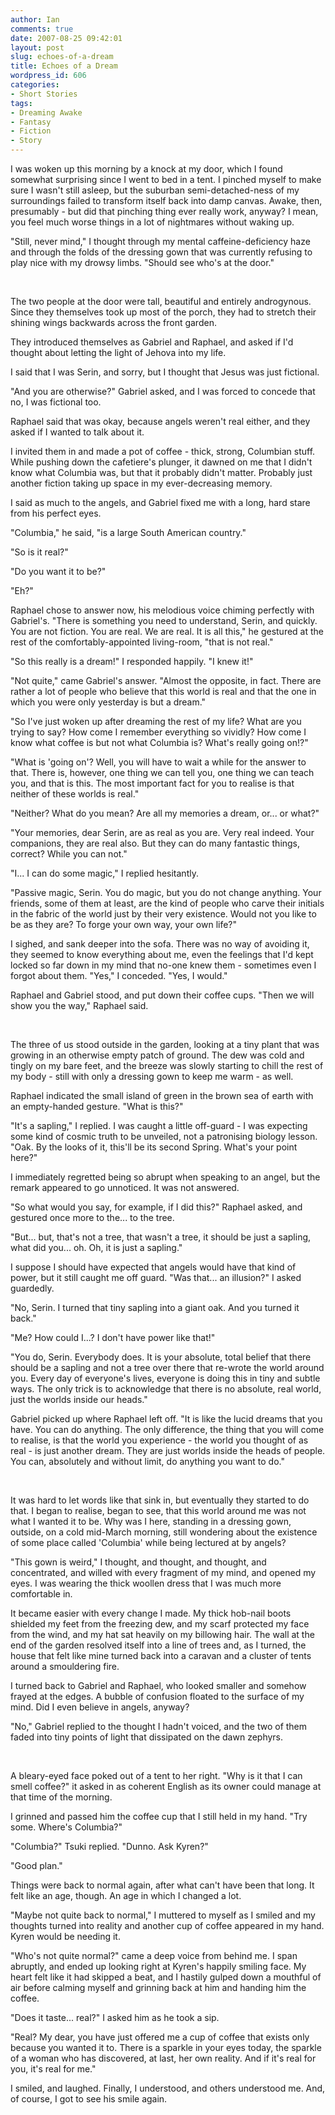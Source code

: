 ```yaml
---
author: Ian
comments: true
date: 2007-08-25 09:42:01
layout: post
slug: echoes-of-a-dream
title: Echoes of a Dream
wordpress_id: 606
categories:
- Short Stories
tags:
- Dreaming Awake
- Fantasy
- Fiction
- Story
---
```


<div class="story" markdown="1">
<p>I was woken up this morning by a knock at my door, which I found somewhat surprising since I went to bed in a tent. I pinched myself to make sure I wasn&#039;t still asleep, but the suburban semi-detached-ness of my surroundings failed to transform itself back into damp canvas. Awake, then, presumably - but did that pinching thing ever really work, anyway? I mean, you feel much worse things in a lot of nightmares without waking up.</p>
<p>"Still, never mind," I thought through my mental caffeine-deficiency haze and through the folds of the dressing gown that was currently refusing to play nice with my drowsy limbs. "Should see who&#039;s at the door."</p>
<br />
<p>The two people at the door were tall, beautiful and entirely androgynous. Since they themselves took up most of the porch, they had to stretch their shining wings backwards across the front garden.</p>
<p>They introduced themselves as Gabriel and Raphael, and asked if I&#039;d thought about letting the light of Jehova into my life.</p>
<p>I said that I was Serin, and sorry, but I thought that Jesus was just fictional.</p>
<p>"And you are otherwise?" Gabriel asked, and I was forced to concede that no, I was fictional too.</p>
<p>Raphael said that was okay, because angels weren&#039;t real either, and they asked if I wanted to talk about it.</p>
<p>I invited them in and made a pot of coffee - thick, strong, Columbian stuff. While pushing down the cafetiere&#039;s plunger, it dawned on me that I didn&#039;t know what Columbia was, but that it probably didn&#039;t matter. Probably just another fiction taking up space in my ever-decreasing memory.</p>
<p>I said as much to the angels, and Gabriel fixed me with a long, hard stare from his perfect eyes.</p>
<p>"Columbia," he said, "is a large South American country."</p>
<p>"So is it real?"</p>
<p>"Do you want it to be?"</p>
<p>"Eh?"</p>
<p>Raphael chose to answer now, his melodious voice chiming perfectly with Gabriel&#039;s. "There is something you need to understand, Serin, and quickly. You are not fiction. You are real. We are real. It is all this," he gestured at the rest of the comfortably-appointed living-room, "that is not real."</p>
<p>"So this really is a dream!" I responded happily. "I knew it!"</p>
<p>"Not quite," came Gabriel&#039;s answer. "Almost the opposite, in fact. There are rather a lot of people who believe that this world is real and that the one in which you were only yesterday is but a dream."</p>
<p>"So I&#039;ve just woken up after dreaming the rest of my life? What are you trying to say? How come I remember everything so vividly? How come I know what coffee is but not what Columbia is? What&#039;s really going on!?"</p>
<p>"What is &#039;going on&#039;? Well, you will have to wait a while for the answer to that. There is, however, one thing we can tell you, one thing we can teach you, and that is this. The most important fact for you to realise is that neither of these worlds is real."</p>
<p>"Neither? What do you mean? Are all my memories a dream, or... or what?"</p>
<p>"Your memories, dear Serin, are as real as you are. Very real indeed. Your companions, they are real also. But they can do many fantastic things, correct? While you can not."</p>
<p>"I... I can do some magic," I replied hesitantly.</p>
<p>"Passive magic, Serin. You do magic, but you do not change anything. Your friends, some of them at least, are the kind of people who carve their initials in the fabric of the world just by their very existence. Would not you like to be as they are? To forge your own way, your own life?"</p>
<p>I sighed, and sank deeper into the sofa. There was no way of avoiding it, they seemed to know everything about me, even the feelings that I&#039;d kept locked so far down in my mind that no-one knew them - sometimes even I forgot about them. "Yes," I conceded. "Yes, I would."</p>
<p>Raphael and Gabriel stood, and put down their coffee cups. "Then we will show you the way," Raphael said.</p>
<br />
<p>The three of us stood outside in the garden, looking at a tiny plant that was growing in an otherwise empty patch of ground. The dew was cold and tingly on my bare feet, and the breeze was slowly starting to chill the rest of my body - still with only a dressing gown to keep me warm - as well.</p>
<p>Raphael indicated the small island of green in the brown sea of earth with an empty-handed gesture. "What is this?"</p>
<p>"It&#039;s a sapling," I replied. I was caught a little off-guard - I was expecting some kind of cosmic truth to be unveiled, not a patronising biology lesson. "Oak. By the looks of it, this&#039;ll be its second Spring. What&#039;s your point here?"</p>
<p>I immediately regretted being so abrupt when speaking to an angel, but the remark appeared to go unnoticed. It was not answered.</p>
<p>"So what would you say, for example, if I did this?" Raphael asked, and gestured once more to the... to the tree.</p>
<p>"But... but, that&#039;s not a tree, that wasn&#039;t a tree, it should be just a sapling, what did you... oh. Oh, it is just a sapling."</p>
<p>I suppose I should have expected that angels would have that kind of power, but it still caught me off guard. "Was that... an illusion?" I asked guardedly.</p>
<p>"No, Serin. I turned that tiny sapling into a giant oak. And you turned it back."</p>
<p>"Me? How could I...? I don&#039;t have power like that!"</p>
<p>"You do, Serin. Everybody does. It is your absolute, total belief that there should be a sapling and not a tree over there that re-wrote the world around you. Every day of everyone&#039;s lives, everyone is doing this in tiny and subtle ways. The only trick is to acknowledge that there is no absolute, real world, just the worlds inside our heads."</p>
<p>Gabriel picked up where Raphael left off. "It is like the lucid dreams that you have. You can do anything. The only difference, the thing that you will come to realise, is that the world you experience - the world you thought of as real - is just another dream. They are just worlds inside the heads of people. You can, absolutely and without limit, do anything you want to do."</p>
<br />
<p>It was hard to let words like that sink in, but eventually they started to do that. I began to realise, began to see, that this world around me was not what I wanted it to be. Why was I here, standing in a dressing gown, outside, on a cold mid-March morning, still wondering about the existence of some place called &#039;Columbia&#039; while being lectured at by angels?</p>
<p>"This gown is weird," I thought, and thought, and thought, and concentrated, and willed with every fragment of my mind, and opened my eyes. I was wearing the thick woollen dress that I was much more comfortable in.</p>
<p>It became easier with every change I made. My thick hob-nail boots shielded my feet from the freezing dew, and my scarf protected my face from the wind, and my hat sat heavily on my billowing hair. The wall at the end of the garden resolved itself into a line of trees and, as I turned, the house that felt like mine turned back into a caravan and a cluster of tents around a smouldering fire.</p>
<p>I turned back to Gabriel and Raphael, who looked smaller and somehow frayed at the edges. A bubble of confusion floated to the surface of my mind. Did I even believe in angels, anyway?</p>
<p>"No," Gabriel replied to the thought I hadn&#039;t voiced, and the two of them faded into tiny points of light that dissipated on the dawn zephyrs.</p>
<br />
<p>A bleary-eyed face poked out of a tent to her right. "Why is it that I can smell coffee?" it asked in as coherent English as its owner could manage at that time of the morning.</p>
<p>I grinned and passed him the coffee cup that I still held in my hand. "Try some. Where&#039;s Columbia?"</p>
<p>"Columbia?" Tsuki replied. "Dunno. Ask Kyren?"</p>
<p>"Good plan."</p>
<p>Things were back to normal again, after what can&#039;t have been that long. It felt like an age, though. An age in which I changed a lot.</p>
<p>"Maybe not quite back to normal," I muttered to myself as I smiled and my thoughts turned into reality and another cup of coffee appeared in my hand. Kyren would be needing it.</p>
<p>"Who&#039;s not quite normal?" came a deep voice from behind me. I span abruptly, and ended up looking right at Kyren&#039;s happily smiling face. My heart felt like it had skipped a beat, and I hastily gulped down a mouthful of air before calming myself and grinning back at him and handing him the coffee.</p>
<p>"Does it taste... real?" I asked him as he took a sip.</p>
<p>"Real? My dear, you have just offered me a cup of coffee that exists only because you wanted it to. There is a sparkle in your eyes today, the sparkle of a woman who has discovered, at last, her own reality. And if it&#039;s real for you, it&#039;s real for me."</p>
<p>I smiled, and laughed. Finally, I understood, and others understood me. And, of course, I got to see his smile again.</p>
</div>
